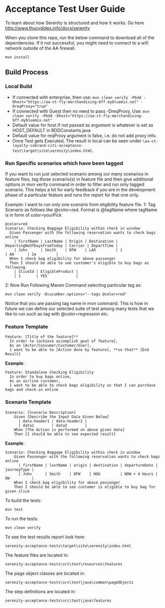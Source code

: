 # Acceptance Test User Guide

To learn about how Serenity is structured and how it works. Go here http://www.thucydides.info/docs/serenity

When you clone this repo, run the below command to download all of the dependencies.
If it not successful, you might need to connect to a wifi network outside of the AA firewall.

    mvn install

## Build Process
### Local Build
* If connected with enterprise, then use:  `mvn clean verify -Pbdd -Dhost="https://aa-ct-fly-merchandising-bff.mybluemix.net" -DreqProxy="true"`
* If connected with Guest then no need to pass -DreqProxy, Use: `mvn clean verify -Pbdd -Dhost="https://aa-ct-fly-merchandising-bff.mybluemix.net"`
* Default value for host if not passed as argument is whatever is set as HOST_DEFAULT in BDDConstants.java
* Default value for reqProxy argument is false, i.e. do not add proxy info.
* Once Test gets Executed, The result in local can be seen under `\aa-ct-loyalty-cobrand-citi-acceptance-test\target\site\serenity\index.html`.

### Run Specific scenarios which have been tagged
If you want to run just selected scenario among our many scenarios in feature files, tag those scenario(s) in feature file and then give additional options in mvn verify command in order to filter and run only tagged scenario. This helps a lot for early feedback if you are in the development phase of a particular feature and runs the  report for that one only.

Example: I want to run only one scenario from eligibility feature file.
1: Tag Scenario as follows like @color=red. Format is @tagName where tagName is in form of color=yourPick

```
@color=red
Scenario: Checking Baggage Eligibility within check in window
  Given Passenger with the following reservation wants to check bags online
    | FirstName | LastName | Origin | Destination | DepartingNoOfDaysFromToday | Carrier | DepartTime |
    | John      | Smith    | DFW    | LAX         | 1                          | AA      | 2a         |
  When I check bag eligibility for above passenger
  Then I should be able to see customer's eligible to buy bags as following
    | SliceId | EligibleProduct |
    | 1       | YES             |
```

2: Now Run Following Maven Command selecting particular tag as:
  
  ```mvn clean verify -Dcucumber.options="--tags @color=red"```

Notice that you are passing tag name in mvn command. This is how in future we can define our selected suite of test among many tests that we like to run such as tag with @color=regression etc.

### Feature Template
```
Feature: [Title of the feature]**  
  In order to [achieve accomplish goal of feature],  
  As an [Actor/Consumer/Customer/User],  
  I want to be able to [Action done by feature], **so that** [End Result] 
```  
**Example**:  
```
Feature: Standalone Checking Eligibility  
  In order to buy bags online,  
  As an airline customer,  
  I want to be able to check bags eligibility so that I can purchase bags and check-in online
```
### Scenario Template
```
Scenario: [Scenario Description]  
    Given [Describe the Input Data Given Below]  
      | data-header1 | data-header2 |  
      | data1        | data2        |  
    When [The Action is performed on above given data]  
    Then [I should be able to see expected result]  
```
**Example**:  
```
Scenario: Checking Baggage Eligibility within check in window  
    Given Passenger with the following reservation wants to check bags online
      | firstName | lastName | origin | destination | departureDate | journeyType |  
      | John      | Smith    | DFW    | HOU         | NOW + 4 Hours | OW          |  
    When I check bag eligibility for above passenger  
    Then I should be able to see customer is eligible to buy bag for given slice  
```

To build the tests:

    mvn test

To run the tests:

    mvn clean verify

To see the test results report look here:

    serenity-acceptance-tests\target\site\serenity\index.html


The feature files are located in:

    serenity-acceptance-tests\src\test\resources\features

The page object classes are located in:

    serenity-acceptance-tests\src\test\java\common\pageObjects

The step definitions are located in:

    serenity-acceptance-tests\src\test\java\features
